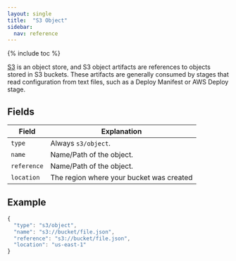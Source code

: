 ```yaml
---
layout: single
title:  "S3 Object"
sidebar:
  nav: reference
---
```


{% include toc %}

[S3](https://aws.amazon.com/s3/) is an object store, and S3 object
artifacts are references to objects stored in S3 buckets. These artifacts are
generally consumed by stages that read configuration from text files, such as a
Deploy Manifest or AWS Deploy stage.

## Fields

| Field | Explanation |
|-|-----------|
| `type` | Always `s3/object`. |
| `name` | Name/Path of the object. |
| `reference` | Name/Path of the object. |
| `location` | The region where your bucket was created |

## Example

```js
{
  "type": "s3/object",
  "name": "s3://bucket/file.json",
  "reference": "s3://bucket/file.json",
  "location": "us-east-1"
}
```

